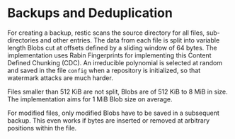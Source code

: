 # Backups and Deduplication

For creating a backup, restic scans the source directory for all files,
sub-directories and other entries. The data from each file is split into
variable length Blobs cut at offsets defined by a sliding window of 64 bytes.
The implementation uses Rabin Fingerprints for implementing this Content Defined
Chunking (CDC). An irreducible polynomial is selected at random and saved in the
file `config` when a repository is initialized, so that watermark attacks are
much harder.

Files smaller than 512 KiB are not split, Blobs are of 512 KiB to 8 MiB in size.
The implementation aims for 1 MiB Blob size on average.

For modified files, only modified Blobs have to be saved in a subsequent backup.
This even works if bytes are inserted or removed at arbitrary positions within
the file.
